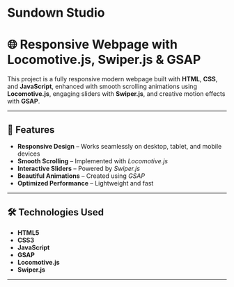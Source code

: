 # Sundown Studio
# 🌐 Responsive Webpage with Locomotive.js, Swiper.js & GSAP

This project is a fully responsive modern webpage built with **HTML**, **CSS**, and **JavaScript**, enhanced with smooth scrolling animations using **Locomotive.js**, engaging sliders with **Swiper.js**, and creative motion effects with **GSAP**.

---

## 🚀 Features
- **Responsive Design** – Works seamlessly on desktop, tablet, and mobile devices  
- **Smooth Scrolling** – Implemented with *Locomotive.js*  
- **Interactive Sliders** – Powered by *Swiper.js*  
- **Beautiful Animations** – Created using *GSAP*  
- **Optimized Performance** – Lightweight and fast  

---

## 🛠 Technologies Used
- **HTML5**
- **CSS3**
- **JavaScript**
- **GSAP**
- **Locomotive.js**
- **Swiper.js**
  
---


